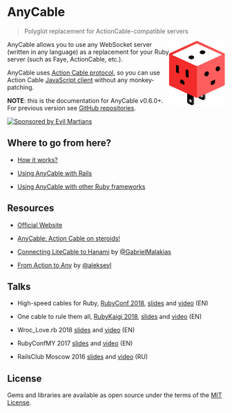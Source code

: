 # AnyCable

> Polyglot replacement for ActionCable-compatible servers

<img align="right" height="150" width="129"
     title="TestProf logo" class="home-logo" src="./assets/images/logo.svg">

AnyCable allows you to use any WebSocket server (written in any language) as a replacement for your Ruby server (such as Faye, ActionCable, etc.).

AnyCable uses [Action Cable protocol](action_cable_protocol.md), so you can use Action Cable [JavaScript client](https://www.npmjs.com/package/actioncable) without any monkey-patching.

**NOTE**: this is the documentation for AnyCable v0.6.0+. For previous version see [GitHub repositories](https://github.com/anycable).

<a href="https://evilmartians.com/">
<img src="https://evilmartians.com/badges/sponsored-by-evil-martians.svg" alt="Sponsored by Evil Martians" width="236" height="54"></a>

## Where to go from here?

- [How it works?](architecture.md)

- [Using AnyCable with Rails](using_with_rails.md)

- [Using AnyCable with other Ruby frameworks](using_with_ruby.md)

## Resources

- [Official Website](https://anycable.io)

- [AnyCable: Action Cable on steroids!](https://evilmartians.com/chronicles/anycable-actioncable-on-steroids)

- [Connecting LiteCable to Hanami](http://gabrielmalakias.com.br/ruby/hanami/iot/2017/05/26/websockets-connecting-litecable-to-hanami.html) by [@GabrielMalakias](https://github.com/GabrielMalakias)

- [From Action to Any](https://medium.com/@leshchuk/from-action-to-any-1e8d863dd4cf) by [@alekseyl](https://github.com/alekseyl)

## Talks

- High-speed cables for Ruby, [RubyConf 2018](http://rubyconf.org/program#session-712), [slides](https://speakerdeck.com/palkan/rubyconf-2018-high-speed-cables-for-ruby) and [video](https://www.youtube.com/watch?v=8XRcOZXOzV4) (EN)

- One cable to rule them all, [RubyKaigi 2018](http://rubykaigi.org/2018/presentations/palkan_tula.html), [slides](https://speakerdeck.com/palkan/rubykaigi-2018-anycable-one-cable-to-rule-them-all) and [video](https://www.youtube.com/watch?v=jXCPuNICT8s) (EN)

- Wroc_Love.rb 2018 [slides](https://speakerdeck.com/palkan/wroc-love-dot-rb-2018-cables-cables-cables) and [video](https://www.youtube.com/watch?v=AUxFFOehiy0) (EN)

- RubyConfMY 2017 [slides](https://speakerdeck.com/palkan/rubyconf-malaysia-2017-anycable) and [video](https://www.youtube.com/watch?v=j5oFx525zNw) (EN)

- RailsClub Moscow 2016 [slides](https://speakerdeck.com/palkan/railsclub-moscow-2016-anycable) and [video](https://www.youtube.com/watch?v=-k7GQKuBevY&list=PLiWUIs1hSNeOXZhotgDX7Y7qBsr24cu7o&index=4) (RU)

## License

 Gems and libraries are available as open source under the terms of the [MIT License](http://opensource.org/licenses/MIT).
